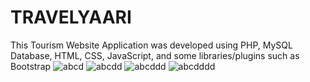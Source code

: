 # TRAVELYAARI
This Tourism Website Application was developed using PHP, MySQL Database, HTML, CSS, JavaScript, and some libraries/plugins such as Bootstrap
![abcd](https://user-images.githubusercontent.com/95499553/185680428-13b86d68-0d9b-4a0a-8d1f-66f0b77c567a.jpg)
![abcdd](https://user-images.githubusercontent.com/95499553/185680807-c7ef1344-7600-431c-90ca-0b82f99ddee3.jpg)
![abcddd](https://user-images.githubusercontent.com/95499553/185680833-6ce8fdc4-f9f1-40e3-bbab-8c598e195896.jpg)
![abcdddd](https://user-images.githubusercontent.com/95499553/185680860-0df6c026-4e07-430d-8a04-93b9411c59c9.jpg)
